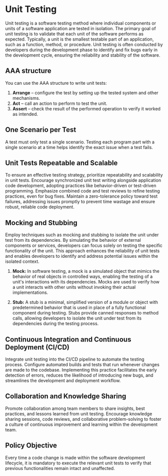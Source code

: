 # Unit Testing

Unit testing is a software testing method where individual components or units of a software application are tested in isolation. The primary goal of unit testing is to validate that each unit of the software performs as expected. Typically, a unit is the smallest testable part of an application, such as a function, method, or procedure. Unit testing is often conducted by developers during the development phase to identify and fix bugs early in the development cycle, ensuring the reliability and stability of the software.

## AAA structure

You can use the AAA structure to write unit tests:

1. **Arrange** – configure the test by setting up the tested system and other mechanisms.
2. **Act** – call an action to perform to test the unit.
3. **Assert** – check the result of the performed operation to verify it worked as intended.

## One Scenario per Test

A test must only test a single scenario. Testing each program part with a single scenario at a time helps identify the exact issue when a test fails.

## Unit Tests Repeatable and Scalable

To ensure an effective testing strategy, prioritize repeatability and scalability in unit tests. Encourage synchronized unit test writing alongside application code development, adopting practices like behavior-driven or test-driven programming. Emphasize combined code and test reviews to refine testing practices, even for bug fixes. Maintain a zero-tolerance policy toward test failures, addressing issues promptly to prevent time wastage and ensure robust, reliable code deployment.

## Mocking and Stubbing

Employ techniques such as mocking and stubbing to isolate the unit under test from its dependencies. By simulating the behavior of external components or services, developers can focus solely on testing the specific functionality of the unit. This approach enhances the reliability of unit tests and enables developers to identify and address potential issues within the isolated context.

1. **Mock:** In software testing, a mock is a simulated object that mimics the behavior of real objects in controlled ways, enabling the testing of a unit's interactions with its dependencies. Mocks are used to verify how a unit interacts with other units without invoking their actual implementations.

2. **Stub:** A stub is a minimal, simplified version of a module or object with predetermined behavior that is used in place of a fully functional component during testing. Stubs provide canned responses to method calls, allowing developers to isolate the unit under test from its dependencies during the testing process.

## Continuous Integration and Continuous Deployment (CI/CD)

Integrate unit testing into the CI/CD pipeline to automate the testing process. Configure automated builds and tests that run whenever changes are made to the codebase. Implementing this practice facilitates the early detection of errors, reduces the likelihood of introducing new bugs, and streamlines the development and deployment workflow.

## Collaboration and Knowledge Sharing

Promote collaboration among team members to share insights, best practices, and lessons learned from unit testing. Encourage knowledge sharing sessions, code reviews, and collaborative problem-solving to foster a culture of continuous improvement and learning within the development team.

## Policy Objective

Every time a code change is made within the software development lifecycle, it is mandatory to execute the relevant unit tests to verify that previous functionalities remain intact and unaffected.